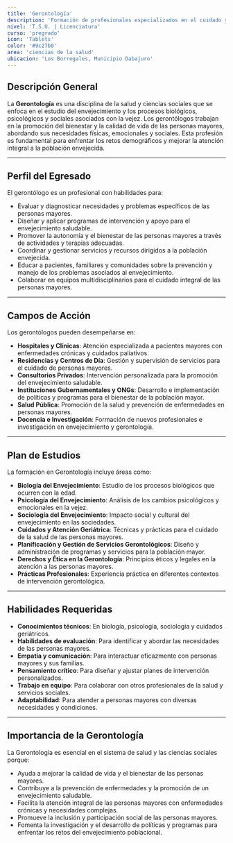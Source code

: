```yaml
---
title: 'Gerontología'
description: 'Formación de profesionales especializados en el cuidado y atención de personas mayores.'
nivel: 'T.S.U. | Licenciatura'
curso: 'pregrado'
icon: 'Tablets'
color: '#9c27b0'
area: 'ciencias de la salud'
ubicacion: 'Los Borregales, Municipio Dabajuro'
---
```


## Descripción General
La **Gerontología** es una disciplina de la salud y ciencias sociales que se enfoca en el estudio del envejecimiento y los procesos biológicos, psicológicos y sociales asociados con la vejez. Los gerontólogos trabajan en la promoción del bienestar y la calidad de vida de las personas mayores, abordando sus necesidades físicas, emocionales y sociales. Esta profesión es fundamental para enfrentar los retos demográficos y mejorar la atención integral a la población envejecida.

---

## Perfil del Egresado
El gerontólogo es un profesional con habilidades para:
- Evaluar y diagnosticar necesidades y problemas específicos de las personas mayores.
- Diseñar y aplicar programas de intervención y apoyo para el envejecimiento saludable.
- Promover la autonomía y el bienestar de las personas mayores a través de actividades y terapias adecuadas.
- Coordinar y gestionar servicios y recursos dirigidos a la población envejecida.
- Educar a pacientes, familiares y comunidades sobre la prevención y manejo de los problemas asociados al envejecimiento.
- Colaborar en equipos multidisciplinarios para el cuidado integral de las personas mayores.

---

## Campos de Acción
Los gerontólogos pueden desempeñarse en:
- **Hospitales y Clínicas**: Atención especializada a pacientes mayores con enfermedades crónicas y cuidados paliativos.
- **Residencias y Centros de Día**: Gestión y supervisión de servicios para el cuidado de personas mayores.
- **Consultorios Privados**: Intervención personalizada para la promoción del envejecimiento saludable.
- **Instituciones Gubernamentales y ONGs**: Desarrollo e implementación de políticas y programas para el bienestar de la población mayor.
- **Salud Pública**: Promoción de la salud y prevención de enfermedades en personas mayores.
- **Docencia e Investigación**: Formación de nuevos profesionales e investigación en envejecimiento y gerontología.

---

## Plan de Estudios
La formación en Gerontología incluye áreas como:
- **Biología del Envejecimiento**: Estudio de los procesos biológicos que ocurren con la edad.
- **Psicología del Envejecimiento**: Análisis de los cambios psicológicos y emocionales en la vejez.
- **Sociología del Envejecimiento**: Impacto social y cultural del envejecimiento en las sociedades.
- **Cuidados y Atención Geriátrica**: Técnicas y prácticas para el cuidado de la salud de las personas mayores.
- **Planificación y Gestión de Servicios Gerontológicos**: Diseño y administración de programas y servicios para la población mayor.
- **Derechos y Ética en la Gerontología**: Principios éticos y legales en la atención a las personas mayores.
- **Prácticas Profesionales**: Experiencia práctica en diferentes contextos de intervención gerontológica.

---

## Habilidades Requeridas
- **Conocimientos técnicos**: En biología, psicología, sociología y cuidados geriátricos.
- **Habilidades de evaluación**: Para identificar y abordar las necesidades de las personas mayores.
- **Empatía y comunicación**: Para interactuar eficazmente con personas mayores y sus familias.
- **Pensamiento crítico**: Para diseñar y ajustar planes de intervención personalizados.
- **Trabajo en equipo**: Para colaborar con otros profesionales de la salud y servicios sociales.
- **Adaptabilidad**: Para atender a personas mayores con diversas necesidades y condiciones.

---

## Importancia de la Gerontología
La Gerontología es esencial en el sistema de salud y las ciencias sociales porque:
- Ayuda a mejorar la calidad de vida y el bienestar de las personas mayores.
- Contribuye a la prevención de enfermedades y la promoción de un envejecimiento saludable.
- Facilita la atención integral de las personas mayores con enfermedades crónicas y necesidades complejas.
- Promueve la inclusión y participación social de las personas mayores.
- Fomenta la investigación y el desarrollo de políticas y programas para enfrentar los retos del envejecimiento poblacional.
